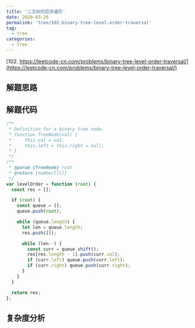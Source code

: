 ```yaml
---
title: '二叉树的层序遍历'
date: 2020-03-26
permalink: 'tree/102.binary-tree-level-order-traversal'
tag:
  - tree
categories:
  - tree
---
```


[102. https://leetcode-cn.com/problems/binary-tree-level-order-traversal/](https://leetcode-cn.com/problems/binary-tree-level-order-traversal/)

## 解题思路

## 解题代码

```js
/**
 * Definition for a binary tree node.
 * function TreeNode(val) {
 *     this.val = val;
 *     this.left = this.right = null;
 * }
 */
/**
 * @param {TreeNode} root
 * @return {number[][]}
 */
var levelOrder = function (root) {
  const res = [];

  if (root) {
    const queue = [];
    queue.push(root);

    while (queue.length) {
      let len = queue.length;
      res.push([]);

      while (len--) {
        const curr = queue.shift();
        res[res.length - 1].push(curr.val);
        if (curr.left) queue.push(curr.left);
        if (curr.right) queue.push(curr.right);
      }
    }
  }

  return res;
};
```

## 复杂度分析
